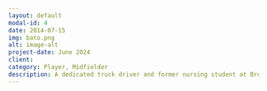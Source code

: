 ```yaml
---
layout: default
modal-id: 4
date: 2014-07-15
img: bato.png
alt: image-alt
project-date: June 2024
client: 
category: Player, Midfielder
description: A dedicated truck driver and former nursing student at Broward College. He previously played as a midfielder for Miramar FC and Los Rey de Lima. His love for soccer remains a strong passion.
---
```

